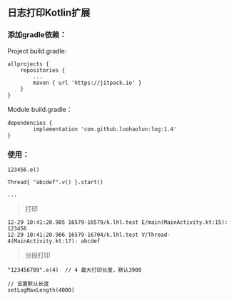 ## 日志打印Kotlin扩展





### 添加gradle依赖：

Project build.gradle:

	allprojects {
		repositories {
			...
			maven { url 'https://jitpack.io' }
		}
	}
  
Module build.gradle：

	dependencies {
	        implementation 'com.github.luohaolun:log:1.4'
	}


### 使用：

	123456.e()

	Thread{ "abcdef".v() }.start()

	...
	
>打印

	12-29 10:41:20.905 16579-16579/k.lhl.test E/main(MainActivity.kt:15): 123456
	12-29 10:41:20.906 16579-16704/k.lhl.test V/Thread-4(MainActivity.kt:17): abcdef


>分段打印

	"123456789".e(4)  // 4 最大打印长度，默认3900
	
	// 设置默认长度
	setLogMaxLength(4000)





